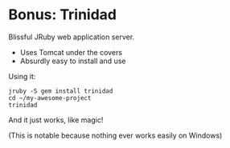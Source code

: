 Bonus: Trinidad
===============

Blissful JRuby web application server.

* Uses Tomcat under the covers
* Absurdly easy to install and use

Using it:

    jruby -S gem install trinidad
    cd ~/my-awesome-project
    trinidad

And it just works, like magic!

(This is notable because nothing ever works easily on Windows)